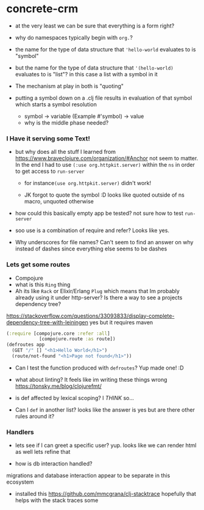 # concrete-crm

- at the very least we can be sure that everything is a form right?

- why do namespaces typically begin with `org.`?


- the name for the type of data structure that `'hello-world` evaluates to is "symbol"

- but the name for the type of data structure that `'(hello-world)` evaluates to is "list"? in this case a list with a symbol in it

- The mechanism at play in both is "quoting"

- putting a symbol down on a .clj file results in evaluation of that symbol which starts a symbol resolution
  - symbol -> variable (Example #'symbol) -> value
  - why is the middle phase needed?


### I Have it serving some Text!
- but why does all the stuff I learned from https://www.braveclojure.com/organization/#Anchor
not seem to matter. In the end I had to use `(:use org.httpkit.server)` within the `ns` in order to get access to `run-server`
  - for instance`(use org.httpkit.server)` didn't work!

  - JK forgot to quote the symbol :D looks like quoted outside of ns macro, unquoted otherwise

- how could this basically empty app be tested? not sure how to test `run-server`

- soo use is a combination of require and refer?
Looks like yes.

- Why underscores for file names?
Can't seem to find an answer on why instead of dashes since everything else seems to be dashes

### Lets get some routes

- Compojure
- what is this `Ring` thing
- Ah its like `Rack` or  Elixir/Erlang `Plug`
  which means that Im probably already using it under http-server? Is there a way to see a projects dependency tree?

https://stackoverflow.com/questions/33093833/display-complete-dependency-tree-with-leiningen
yes but it requires maven


```clj
(:require [compojure.core :refer :all]
            [compojure.route :as route])
(defroutes app
  (GET "/" [] "<h1>Hello World</h1>")
  (route/not-found "<h1>Page not found</h1>"))
```


- Can I test the function produced with `defroutes`?
Yup made one! :D

- what about linting? It feels like im writing these things wrong
https://tonsky.me/blog/clojurefmt/

- is def affected by lexical scoping?
I *THINK* so...

- Can I `def` in another list?
looks like the answer is yes but are there other rules around it?

### Handlers

- lets see if I can greet a specific user?
  yup. looks like we can render html as well lets refine that

- how is db interaction handled?

migrations and database interaction appear to be separate in this ecosystem

- installed this https://github.com/mmcgrana/clj-stacktrace
hopefully that helps with the stack traces some

